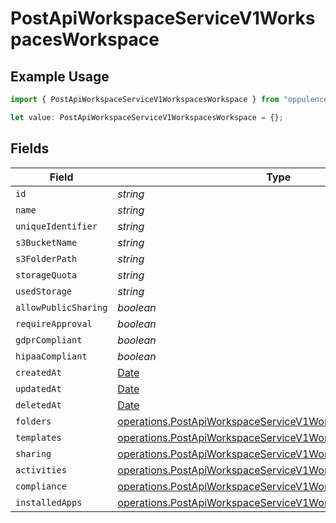 # PostApiWorkspaceServiceV1WorkspacesWorkspace

## Example Usage

```typescript
import { PostApiWorkspaceServiceV1WorkspacesWorkspace } from "oppulence-backend-sdk/models/operations";

let value: PostApiWorkspaceServiceV1WorkspacesWorkspace = {};
```

## Fields

| Field                                                                                                                                        | Type                                                                                                                                         | Required                                                                                                                                     | Description                                                                                                                                  |
| -------------------------------------------------------------------------------------------------------------------------------------------- | -------------------------------------------------------------------------------------------------------------------------------------------- | -------------------------------------------------------------------------------------------------------------------------------------------- | -------------------------------------------------------------------------------------------------------------------------------------------- |
| `id`                                                                                                                                         | *string*                                                                                                                                     | :heavy_minus_sign:                                                                                                                           | N/A                                                                                                                                          |
| `name`                                                                                                                                       | *string*                                                                                                                                     | :heavy_minus_sign:                                                                                                                           | N/A                                                                                                                                          |
| `uniqueIdentifier`                                                                                                                           | *string*                                                                                                                                     | :heavy_minus_sign:                                                                                                                           | N/A                                                                                                                                          |
| `s3BucketName`                                                                                                                               | *string*                                                                                                                                     | :heavy_minus_sign:                                                                                                                           | N/A                                                                                                                                          |
| `s3FolderPath`                                                                                                                               | *string*                                                                                                                                     | :heavy_minus_sign:                                                                                                                           | N/A                                                                                                                                          |
| `storageQuota`                                                                                                                               | *string*                                                                                                                                     | :heavy_minus_sign:                                                                                                                           | N/A                                                                                                                                          |
| `usedStorage`                                                                                                                                | *string*                                                                                                                                     | :heavy_minus_sign:                                                                                                                           | N/A                                                                                                                                          |
| `allowPublicSharing`                                                                                                                         | *boolean*                                                                                                                                    | :heavy_minus_sign:                                                                                                                           | N/A                                                                                                                                          |
| `requireApproval`                                                                                                                            | *boolean*                                                                                                                                    | :heavy_minus_sign:                                                                                                                           | N/A                                                                                                                                          |
| `gdprCompliant`                                                                                                                              | *boolean*                                                                                                                                    | :heavy_minus_sign:                                                                                                                           | N/A                                                                                                                                          |
| `hipaaCompliant`                                                                                                                             | *boolean*                                                                                                                                    | :heavy_minus_sign:                                                                                                                           | N/A                                                                                                                                          |
| `createdAt`                                                                                                                                  | [Date](https://developer.mozilla.org/en-US/docs/Web/JavaScript/Reference/Global_Objects/Date)                                                | :heavy_minus_sign:                                                                                                                           | N/A                                                                                                                                          |
| `updatedAt`                                                                                                                                  | [Date](https://developer.mozilla.org/en-US/docs/Web/JavaScript/Reference/Global_Objects/Date)                                                | :heavy_minus_sign:                                                                                                                           | N/A                                                                                                                                          |
| `deletedAt`                                                                                                                                  | [Date](https://developer.mozilla.org/en-US/docs/Web/JavaScript/Reference/Global_Objects/Date)                                                | :heavy_minus_sign:                                                                                                                           | N/A                                                                                                                                          |
| `folders`                                                                                                                                    | [operations.PostApiWorkspaceServiceV1WorkspacesFolders](../../models/operations/postapiworkspaceservicev1workspacesfolders.md)[]             | :heavy_minus_sign:                                                                                                                           | N/A                                                                                                                                          |
| `templates`                                                                                                                                  | [operations.PostApiWorkspaceServiceV1WorkspacesTemplates](../../models/operations/postapiworkspaceservicev1workspacestemplates.md)[]         | :heavy_minus_sign:                                                                                                                           | N/A                                                                                                                                          |
| `sharing`                                                                                                                                    | [operations.PostApiWorkspaceServiceV1WorkspacesSharing](../../models/operations/postapiworkspaceservicev1workspacessharing.md)[]             | :heavy_minus_sign:                                                                                                                           | N/A                                                                                                                                          |
| `activities`                                                                                                                                 | [operations.PostApiWorkspaceServiceV1WorkspacesActivities](../../models/operations/postapiworkspaceservicev1workspacesactivities.md)[]       | :heavy_minus_sign:                                                                                                                           | N/A                                                                                                                                          |
| `compliance`                                                                                                                                 | [operations.PostApiWorkspaceServiceV1WorkspacesCompliance](../../models/operations/postapiworkspaceservicev1workspacescompliance.md)[]       | :heavy_minus_sign:                                                                                                                           | N/A                                                                                                                                          |
| `installedApps`                                                                                                                              | [operations.PostApiWorkspaceServiceV1WorkspacesInstalledApps](../../models/operations/postapiworkspaceservicev1workspacesinstalledapps.md)[] | :heavy_minus_sign:                                                                                                                           | N/A                                                                                                                                          |